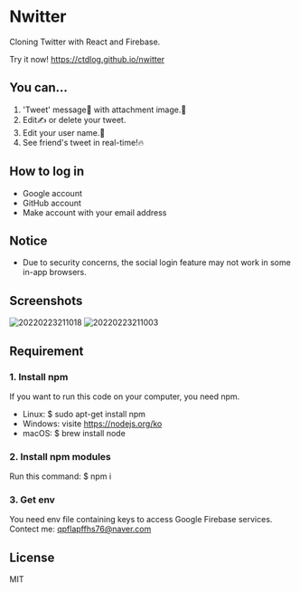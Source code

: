 # Nwitter <br/>
Cloning Twitter with React and Firebase.

Try it now! https://ctdlog.github.io/nwitter

## You can...
1. 'Tweet' message💬 with attachment image.📸
2. Edit✍️ or delete your tweet.
3. Edit your user name.💁
4. See friend's tweet in real-time!🔥

## How to log in
* Google account
* GitHub account
* Make account with your email address

## Notice
* Due to security concerns, the social login feature may not work in some in-app browsers.

## Screenshots

![20220223211018](https://user-images.githubusercontent.com/73215539/155317196-055cc92a-8e9f-406c-8e4d-83186d7bcbc5.png)
![20220223211003](https://user-images.githubusercontent.com/73215539/155317386-ef0bb335-b073-4ab6-8bc2-f3301a6435d0.png)

## Requirement

### 1. Install npm
If you want to run this code on your computer, you need npm.
* Linux: $ sudo apt-get install npm
* Windows: visite https://nodejs.org/ko
* macOS: $ brew install node <br/>

### 2. Install npm modules
Run this command: $ npm i

### 3. Get env
You need env file containing keys to access Google Firebase services. Contect me: qpflapffhs76@naver.com

## License
MIT
